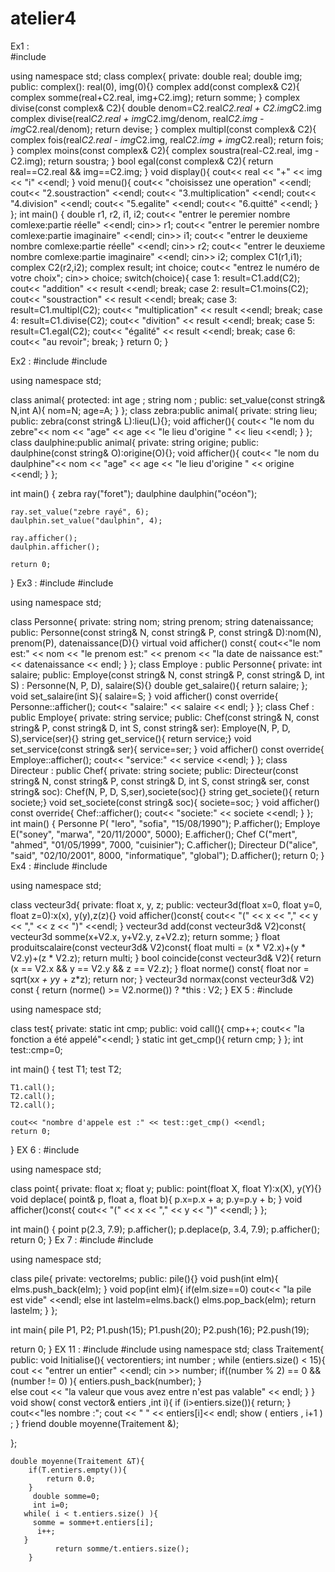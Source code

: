 # atelier4
Ex1 :	
#include <iostream>

using namespace std;
class complex{
private:
    double real;
    double img;
public:
    complex(): real(0), img(0){}
    complex add(const complex& C2){
        complex somme(real+C2.real, img+C2.img);
        return somme;
    }
complex divise(const complex& C2){
    double denom=C2.real*C2.real + C2.img*C2.img
    complex divise(real*C2.real + img*C2.img/denom, real*C2.img - img*C2.real/denom);
    return devise;
}
complex multipl(const complex& C2){
    complex fois(real*C2.real - img*C2.img, real*C2.img + img*C2.real);
    return fois;
}
complex moins(const complex& C2){
    complex soustra(real-C2.real, img - C2.img);
    return soustra;
}
bool egal(const complex& C2){
    return real==C2.real && img==C2.img;
}
void display(){
    cout<< real << "+" << img << "i" <<endl;
}
void menu(){
    cout<< "choisissez une operation" <<endl;
    cout<< "2.soustraction" <<endl;
    cout<< "3.multiplication" <<endl;
    cout<< "4.division" <<endl;
    cout<< "5.egalite" <<endl;
    cout<< "6.quitté" <<endl;
}
};
int main()
{
    double r1, r2, i1, i2;
    cout<< "entrer le peremier nombre comlexe:partie réelle" <<endl;
    cin>> r1;
    cout<< "entrer le peremier nombre comlexe:partie imaginaire" <<endl;
    cin>> i1;
    cout<< "entrer le deuxieme nombre comlexe:partie réelle" <<endl;
    cin>> r2;
    cout<< "entrer le deuxieme nombre comlexe:partie imaginaire" <<endl;
    cin>> i2;
    complex C1(r1,i1);
    complex C2(r2,i2);
    complex result;
    int choice;
    cout<< "entrez le numéro de votre choix";
    cin>> choice;
    switch(choice){
    case 1:
        result=C1.add(C2);
        cout<< "addition" << result <<endl;
        break;
    case 2:
        result=C1.moins(C2);
        cout<< "soustraction" << result <<endl;
        break;
    case 3:
        result=C1.multipl(C2);
        cout<< "multiplication" << result <<endl;
        break;
    case 4:
        result=C1.divise(C2);
        cout<< "divition" << result <<endl;
        break;
    case 5:
        result=C1.egal(C2);
        cout<< "égalité" << result <<endl;
        break;
    case 6:
        cout<< "au revoir";
        break;
    }
    return 0;
}

Ex2 :
#include <iostream>
#include<string>

using namespace std;

class animal{
    protected:
    int age ;
    string nom ;
    public:
        set_value(const string& N,int A){
            nom=N;
            age=A;
        }
};
class zebra:public animal{
   private:
       string lieu;
   public:
       zebra(const string& L):lieu(L){};
       void afficher(){
       cout<< "le nom du zebre"<< nom << "age" << age << "le lieu d'origine " << lieu <<endl;
       }
};
class daulphine:public animal{
    private:
    string origine;
    public:
    daulphine(const string& O):origine(O){};
     void afficher(){
       cout<< "le nom du daulphine"<< nom << "age" << age << "le lieu d'origine " << origine <<endl;
       }
};

int main()
{
    zebra ray("foret");
    daulphine daulphin("océon");

    ray.set_value("zebre rayé", 6);
    daulphin.set_value("daulphin", 4);

    ray.afficher();
    daulphin.afficher();

    return 0;
}
Ex3 :
#include <iostream>
#include<string>

using namespace std;

class Personne{
private:
    string nom;
    string prenom;
    string datenaissance;
public:
    Personne(const string& N, const string& P, const string& D):nom(N), prenom(P), datenaissance(D){}
    virtual void afficher() const{
     cout<<"le nom est:" << nom << "le prenom est:" << prenom << "la date de naissance est:" << datenaissance << endl;
     }
};
class Employe : public Personne{
private:
    int salaire;
public:
    Employe(const string& N, const string& P, const string& D, int S) : Personne(N, P, D), salaire(S){}
    double get_salaire(){
    return salaire;
     };
    void set_salaire(int S){
        salaire=S;
    }
    void afficher() const override{
        Personne::afficher();
     cout<< "salaire:" << salaire << endl;
     }
};
class Chef : public Employe{
private:
    string service;
public:
    Chef(const string& N, const string& P, const string& D, int S, const string& ser): Employe(N, P, D, S),service(ser){}
    string get_service(){
    return service;}
    void set_service(const string& ser){
        service=ser;
    }
  void afficher() const override{
      Employe::afficher();
  cout<< "service:" << service <<endl;
}
};
class Directeur : public Chef{
private:
    string societe;
public:
    Directeur(const string& N, const string& P, const string& D, int S, const string& ser, const string& soc): Chef(N, P, D, S,ser),societe(soc){}
    string get_societe(){
    return societe;}
    void set_societe(const string& soc){
        societe=soc;
    }
  void afficher() const override{
       Chef::afficher();
  cout<< "societe:" << societe <<endl;
}
};
int main()
{
    Personne P( "lero", "sofia", "15/08/1990");
    P.afficher();
    Employe E("soney", "marwa", "20/11/2000", 5000);
    E.afficher();
    Chef C("mert", "ahmed", "01/05/1999", 7000, "cuisinier");
    C.afficher();
    Directeur D("alice", "said", "02/10/2001", 8000, "informatique", "global");
    D.afficher();
    return 0;
}
Ex4 :
#include <iostream>
#include<cmath>

using namespace std;

class vecteur3d{
private:
    float x, y, z;
public:
    vecteur3d(float x=0, float y=0, float z=0):x(x), y(y),z(z){}
    void afficher()const{
    cout<< "(" << x << "," << y << "," << z << ")" <<endl;
    }
   vecteur3d add(const vecteur3d& V2)const{
       vecteur3d somme(x+V2.x, y+V2.y, z+V2.z);
       return somme;
   }
   float produitscalaire(const vecteur3d& V2)const{
   float multi = (x * V2.x)+(y * V2.y)+(z * V2.z);
   return multi;
   }
   bool coincide(const vecteur3d& V2){
   return (x == V2.x && y == V2.y && z == V2.z);
   }
   float norme() const{
    float nor = sqrt(x*x + y*y + z*z);
    return nor;
   }
   vecteur3d normax(const vecteur3d& V2) const {
    return (norme() >= V2.norme()) ? *this : V2;
}
EX 5 :
#include <iostream>

using namespace std;

class test{
private:
    static int cmp;
public:
    void call(){
        cmp++;
        cout<< "la fonction a été appelé"<<endl;
    }
    static int get_cmp(){
    return cmp;
    }
};
int test::cmp=0;


int main()
{
    test T1;
    test T2;

    T1.call();
    T2.call();
    T2.call();

    cout<< "nombre d'appele est :" << test::get_cmp() <<endl;
    return 0;
}
EX 6 :
#include <iostream>

using namespace std;

class point{
private:
    float x;
    float y;
public:
    point(float X, float Y):x(X), y(Y){}
   void deplace( point& p, float a, float b){
        p.x=p.x + a;
        p.y=p.y + b;
    }
 void afficher()const{
  cout<< "(" << x << "," << y << ")" <<endl;
 }
};

int main()
{
  point p(2.3, 7.9);
  p.afficher();
  p.deplace(p, 3.4, 7.9);
  p.afficher();
    return 0;
}
Ex 7 :
#include <iostream>
#include<vector>


using namespace std;

class pile{
private:
    vector<int>elms;
public:
    pile(){}
void push(int elm){
    elms.push_back(elm);
}
void pop(int elm){
    if(elm.size==0)
        cout<< "la pile est vide" <<endl;
    else
    int lastelm=elms.back()
    elms.pop_back(elm);
    return lastelm;
}
};

  int main{
      pile P1, P2;
      P1.push(15);
      P1.push(20);
      P2.push(16);
      P2.push(19);



  return 0;
  }
EX 11 :
#include <iostream>
#include<vector>
using namespace std;
class Traitement{
    public:
   void Initialise(){
        vector<int>entiers;
        int number ;
        while (entiers.size() < 15){
                cout << "entrer un entier" <<endl;
                cin >> number;
            if((number % 2) == 0 && (number != 0) ){
          entiers.push_back(number);
          }   
        else 
        cout << "la valeur que vous avez entre n'est pas valable" << endl;
        }
    }
     void show( const vector<int>& entiers ,int i){
        if (i>entiers.size()){
                return;
        }
        cout<<"les nombre :";
        cout << " " << entiers[i]<< endl;
        show ( entiers , i+1 ) ;
    }
    friend double moyenne(Traitement &);
   
}; 

    double moyenne(Traitement &T){
        if(T.entiers.empty()){
            return 0.0;
        }   
         double somme=0;
         int i=0;
       while( i < t.entiers.size() ){
         somme = somme+t.entiers[i];
          i++;
       }
              return somme/t.entiers.size();
        }

